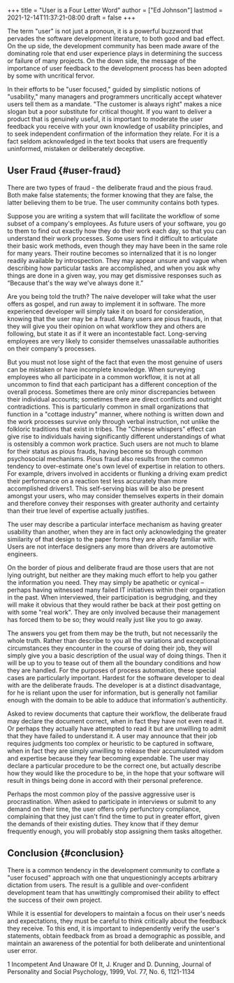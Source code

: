 +++
title = "User is a Four Letter Word"
author = ["Ed Johnson"]
lastmod = 2021-12-14T11:37:21-08:00
draft = false
+++

The term "user" is not just a pronoun, it is a powerful buzzword that pervades
the software development literature, to both good and bad effect. On the up
side, the development community has been made aware of the dominating role that
end user experience plays in determining the success or failure of many
projects. On the down side, the message of the importance of user feedback to
the development process has been adopted by some with uncritical fervor.

In their efforts to be "user focused," guided by simplistic notions of
"usability," many managers and programmers uncritically accept whatever users
tell them as a mandate. "The customer is always right" makes a nice slogan but a
poor substitute for critical thought. If you want to deliver a product that is
genuinely useful, it is important to moderate the user feedback you receive with
your own knowledge of usability principles, and to seek independent confirmation
of the information they relate. For it is a fact seldom acknowledged in the text
books that users are frequently uninformed, mistaken or deliberately deceptive.


## User Fraud {#user-fraud}

There are two types of fraud - the deliberate fraud and the pious fraud. Both make false statements; the former knowing that they are false, the latter believing them to be true. The user community contains both types.

Suppose you are writing a system that will facilitate the workflow of some subset of a company's employees. As future users of your software, you go to them to find out exactly how they do their work each day, so that you can understand their work processes. Some users find it difficult to articulate their basic work methods, even though they may have been in the same role for many years. Their routine becomes so internalized that it is no longer readily available by introspection. They may appear unsure and vague when describing how particular tasks are accomplished, and when you ask why things are done in a given way, you may get dismissive responses such as “Because that's the way we've always done it.”

Are you being told the truth? The naive developer will take what the user offers as gospel, and run away to implement it in software. The more experienced developer will simply take it on board for consideration, knowing that the user may be a fraud. Many users are pious frauds, in that they will give you their opinion on what workflow they and others are following, but state it as if it were an incontestable fact. Long-serving employees are very likely to consider themselves unassailable authorities on their company's processes.

But you must not lose sight of the fact that even the most genuine of users can be mistaken or have incomplete knowledge. When surveying employees who all participate in a common workflow, it is not at all uncommon to find that each participant has a different conception of the overall process. Sometimes there are only minor discrepancies between their individual accounts; sometimes there are direct conflicts and outright contradictions. This is particularly common in small organizations that function in a "cottage industry" manner, where nothing is written down and the work processes survive only through verbal instruction, not unlike the folkloric traditions that exist in tribes. The "Chinese whispers" effect can give rise to individuals having significantly different understandings of what is ostensibly a common work practice. Such users are not much to blame for their status as pious frauds, having become so through common psychosocial mechanisms.
Pious fraud also results from the common tendency to over-estimate one's own level of expertise in relation to others. For example, drivers involved in accidents or flunking a driving exam predict their performance on a reaction test less accurately than more accomplished drivers1. This self-serving bias will be also be present amongst your users, who may consider themselves experts in their domain and therefore convey their responses with greater authority and certainty than their true level of expertise actually justifies.

The user may describe a particular interface mechanism as having greater usability than another, when they are in fact only acknowledging the greater similarity of that design to the paper forms they are already familiar with. Users are not interface designers any more than drivers are automotive engineers.

On the border of pious and deliberate fraud are those users that are not lying outright, but neither are they making much effort to help you gather the information you need. They may simply be apathetic or cynical – perhaps having witnessed many failed IT initiatives within their organization in the past. When interviewed, their participation is begrudging, and they will make it obvious that they would rather be back at their post getting on with some "real work". They are only involved because their management has forced them to be so; they would really just like you to go away.

The answers you get from them may be the truth, but not necessarily the whole truth. Rather than describe to you all the variations and exceptional circumstances they encounter in the course of doing their job, they will simply give you a basic description of the usual way of doing things. Then it will be up to you to tease out of them all the boundary conditions and how they are handled. For the purposes of process automation, these special cases are particularly important.
Hardest for the software developer to deal with are the deliberate frauds. The developer is at a distinct disadvantage, for he is reliant upon the user for information, but is generally not familiar enough with the domain to be able to adduce that information's authenticity.

Asked to review documents that capture their workflow, the deliberate fraud may declare the document correct, when in fact they have not even read it. Or perhaps they actually have attempted to read it but are unwilling to admit that they have failed to understand it. A user may announce that their job requires judgments too complex or heuristic to be captured in software, when in fact they are simply unwilling to release their accumulated wisdom and expertise because they fear becoming expendable. The user may declare a particular procedure to be the correct one, but actually describe how they would like the procedure to be, in the hope that your software will result in things being done in accord with their personal preference.

Perhaps the most common ploy of the passive aggressive user is procrastination. When asked to participate in interviews or submit to any demand on their time, the user offers only perfunctory compliance, complaining that they just can't find the time to put in greater effort, given the demands of their existing duties. They know that if they demur frequently enough, you will probably stop assigning them tasks altogether.


## Conclusion {#conclusion}

There is a common tendency in the development community to conflate a "user focused" approach with one that unquestioningly accepts arbitrary dictation from users. The result is a gullible and over-confident development team that has unwittingly compromised their ability to effect the success of their own project.

While it is essential for developers to maintain a focus on their user's needs and expectations, they must be careful to think critically about the feedback they receive. To this end, it is important to independently verify the user's statements, obtain feedback from as broad a demographic as possible, and maintain an awareness of the potential for both deliberate and unintentional user error.

1 Incompetent And Unaware Of It, J. Kruger and D. Dunning, Journal of Personality and Social Psychology, 1999, Vol. 77, No. 6, 1121-1134
